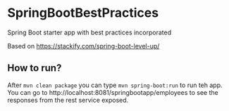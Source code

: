 # SpringBootBestPractices
Spring Boot starter app with best practices incorporated

Based on https://stackify.com/spring-boot-level-up/

## How to run?
After `mvn clean package` you can type `mvn spring-boot:run` to run teh app.
You can go to http://localhost:8081/springbootapp/employees to see the responses from the rest service exposed.
